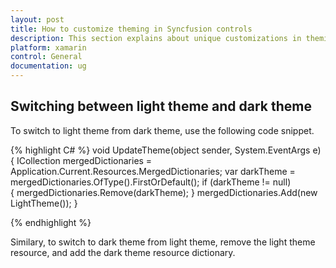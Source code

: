 ```yaml
---
layout: post
title: How to customize theming in Syncfusion controls
description: This section explains about unique customizations in theming in Syncfusion controls
platform: xamarin
control: General
documentation: ug
---
```


## Switching between light theme and dark theme

To switch to light theme from dark theme, use the following code snippet.

{% highlight C# %} 
void UpdateTheme(object sender, System.EventArgs e)
{
    ICollection<ResourceDictionary> mergedDictionaries = Application.Current.Resources.MergedDictionaries;
    var darkTheme = mergedDictionaries.OfType<DarkTheme>().FirstOrDefault();
    if (darkTheme != null)  
    {
        mergedDictionaries.Remove(darkTheme);
    }
    mergedDictionaries.Add(new LightTheme());
}

{% endhighlight %}

Similary, to switch to dark theme from light theme, remove the light theme resource, and add the dark theme resource dictionary.